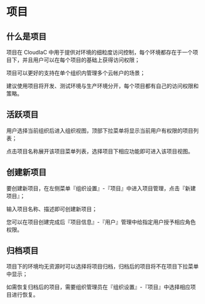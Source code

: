 # 项目

## 什么是项目

项目在 CloudIaC 中用于提供对环境的细粒度访问控制，每个环境都存在于一个项目下，并且用户可以在每个项目的基础上获得访问权限；

项目可以更好的支持在单个组织内管理多个云帐户的场景；

建议使用项目将开发、测试环境与生产环境分开，每个项目都有自己的访问权限和策略。

## 活跃项目

用户选择当前组织后进入组织视图，顶部下拉菜单将显示当前用户有权限的项目列表；

点击项目名称展开该项目菜单列表，选择项目下相应功能即可进入该项目视图。

## 创建新项目

要创建新项目，在左侧菜单『组织设置』-『项目』中进入项目管理，点击『新建项目』；

输入项目名称、描述即可创建新项目；

您可以在项目创建完成后『项目信息』-『用户』管理中给指定用户授予相应角色权限。

## 归档项目

项目下的环境均无资源时可以选择将项目归档，归档后的项目将不在项目下拉菜单中显示；

如需恢复归档后的项目，需要组织管理员在『组织设置』-『项目』中选择相应项目进行恢复。
